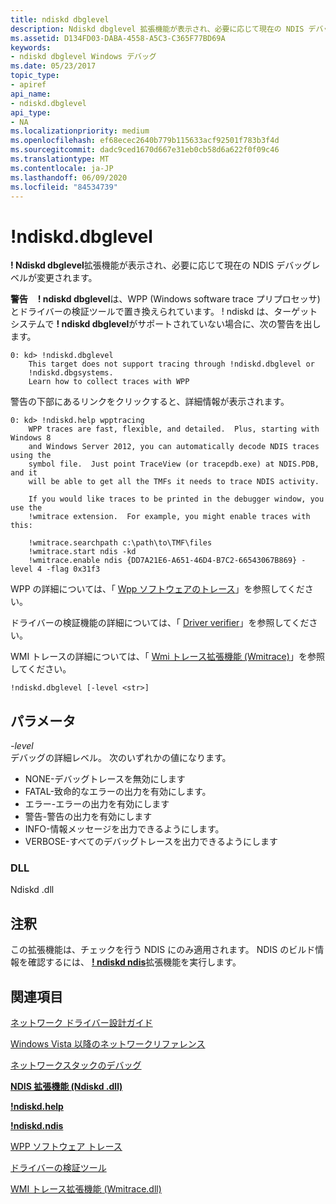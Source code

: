 ```yaml
---
title: ndiskd dbglevel
description: Ndiskd dbglevel 拡張機能が表示され、必要に応じて現在の NDIS デバッグレベルが変更されます。 警告 ndiskd dbglevel は、WPP およびドライバー検証ツールによって置き換えられました。
ms.assetid: D134FD03-DABA-4558-A5C3-C365F77BD69A
keywords:
- ndiskd dbglevel Windows デバッグ
ms.date: 05/23/2017
topic_type:
- apiref
api_name:
- ndiskd.dbglevel
api_type:
- NA
ms.localizationpriority: medium
ms.openlocfilehash: ef68ecec2640b779b115633acf92501f783b3f4d
ms.sourcegitcommit: dadc9ced1670d667e31eb0cb58d6a622f0f09c46
ms.translationtype: MT
ms.contentlocale: ja-JP
ms.lasthandoff: 06/09/2020
ms.locfileid: "84534739"
---
```

# <a name="ndiskddbglevel"></a>!ndiskd.dbglevel


**! Ndiskd dbglevel**拡張機能が表示され、必要に応じて現在の NDIS デバッグレベルが変更されます。

**警告**   
 **! ndiskd dbglevel**は、WPP (Windows software trace プリプロセッサ) とドライバーの検証ツールで置き換えられています。 ! ndiskd は、ターゲットシステムで **! ndiskd dbglevel**がサポートされていない場合に、次の警告を出します。

```console
0: kd> !ndiskd.dbglevel
    This target does not support tracing through !ndiskd.dbglevel or
    !ndiskd.dbgsystems.
    Learn how to collect traces with WPP
```

警告の下部にあるリンクをクリックすると、詳細情報が表示されます。

```console
0: kd> !ndiskd.help wpptracing
    WPP traces are fast, flexible, and detailed.  Plus, starting with Windows 8
    and Windows Server 2012, you can automatically decode NDIS traces using the
    symbol file.  Just point TraceView (or tracepdb.exe) at NDIS.PDB, and it
    will be able to get all the TMFs it needs to trace NDIS activity.
    
    If you would like traces to be printed in the debugger window, you use the
    !wmitrace extension.  For example, you might enable traces with this:

    !wmitrace.searchpath c:\path\to\TMF\files
    !wmitrace.start ndis -kd
    !wmitrace.enable ndis {DD7A21E6-A651-46D4-B7C2-66543067B869} -level 4 -flag 0x31f3
```

 

WPP の詳細については、「 [Wpp ソフトウェアのトレース](https://docs.microsoft.com/windows-hardware/drivers/devtest/wpp-software-tracing)」を参照してください。

ドライバーの検証機能の詳細については、「 [Driver verifier](https://docs.microsoft.com/windows-hardware/drivers/devtest/driver-verifier)」を参照してください。

WMI トレースの詳細については、「 [Wmi トレース拡張機能 (Wmitrace)](wmi-tracing-extensions--wmitrace-dll-.md)」を参照してください。

```console
!ndiskd.dbglevel [-level <str>] 
```

## <a name="span-idparametersspanspan-idparametersspanspan-idparametersspanparameters"></a><span id="Parameters"></span><span id="parameters"></span><span id="PARAMETERS"></span>パラメータ


<span id="_______-level______"></span><span id="_______-LEVEL______"></span>*-level*   
デバッグの詳細レベル。 次のいずれかの値になります。

-   NONE-デバッグトレースを無効にします
-   FATAL-致命的なエラーの出力を有効にします。
-   エラー-エラーの出力を有効にします
-   警告-警告の出力を有効にします
-   INFO-情報メッセージを出力できるようにします。
-   VERBOSE-すべてのデバッグトレースを出力できるようにします

### <a name="span-iddllspanspan-iddllspandll"></a><span id="DLL"></span><span id="dll"></span>DLL

Ndiskd .dll

<a name="remarks"></a>注釈
-------

この拡張機能は、チェックを行う NDIS にのみ適用されます。 NDIS のビルド情報を確認するには、 [**! ndiskd ndis**](-ndiskd-ndis.md)拡張機能を実行します。

## <a name="span-idsee_alsospansee-also"></a><span id="see_also"></span>関連項目


[ネットワーク ドライバー設計ガイド](https://docs.microsoft.com/windows-hardware/drivers/network/index)

[Windows Vista 以降のネットワークリファレンス](https://docs.microsoft.com/windows-hardware/drivers/ddi/_netvista/)

[ネットワークスタックのデバッグ](https://channel9.msdn.com/Shows/Defrag-Tools/Defrag-Tools-175-Debugging-the-Network-Stack)

[**NDIS 拡張機能 (Ndiskd .dll)**](ndis-extensions--ndiskd-dll-.md)

[**!ndiskd.help**](-ndiskd-help.md)

[**!ndiskd.ndis**](-ndiskd-ndis.md)

[WPP ソフトウェア トレース](https://docs.microsoft.com/windows-hardware/drivers/devtest/wpp-software-tracing)

[ドライバーの検証ツール](https://docs.microsoft.com/windows-hardware/drivers/devtest/driver-verifier)

[WMI トレース拡張機能 (Wmitrace.dll)](wmi-tracing-extensions--wmitrace-dll-.md)

 

 






